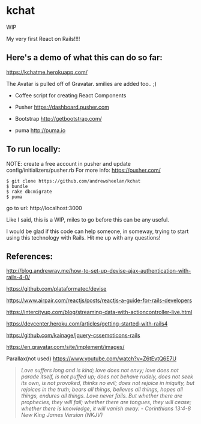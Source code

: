 # kchat
WIP

My very first React on Rails!!!!

Here's a demo of what this can do so far:
----------
https://kchatme.herokuapp.com/

The Avatar is pulled off of Gravatar. smilies are added too.. ;)

- Coffee script for creating React Components

- Pusher
https://dashboard.pusher.com

- Bootstrap
http://getbootstrap.com/

- puma
http://puma.io

To run locally:
----------
NOTE: create a free account in pusher and update config/initializers/pusher.rb For more info: https://pusher.com/

 ``` unix
$ git clone https://github.com/andrewsheelan/kchat
$ bundle
$ rake db:migrate
$ puma
 ```

 go to url: http://localhost:3000



Like I said, this is a WIP, miles to go before this can be any useful.

I would be glad if this code can help someone, in someway, trying to start using this technology with Rails. Hit me up with any questions!


References:
----------
http://blog.andrewray.me/how-to-set-up-devise-ajax-authentication-with-rails-4-0/

https://github.com/plataformatec/devise

https://www.airpair.com/reactjs/posts/reactjs-a-guide-for-rails-developers

https://intercityup.com/blog/streaming-data-with-actioncontroller-live.html

https://devcenter.heroku.com/articles/getting-started-with-rails4

https://github.com/kainage/jquery-cssemoticons-rails

https://en.gravatar.com/site/implement/images/



Parallax(not used)
https://www.youtube.com/watch?v=Z6tEvtQ6E7U









> *Love suffers long and is kind; love does not envy; love does not parade itself, is not puffed up; does not behave rudely, does not seek its own, is not provoked, thinks no evil; does not rejoice in iniquity, but rejoices in the truth; bears all things, believes all things, hopes all things, endures all things. Love never fails. But whether there are prophecies, they will fail; whether there are tongues, they will cease; whether there is knowledge, it will vanish away. -  Corinthians 13:4-8 New King James Version (NKJV)*
